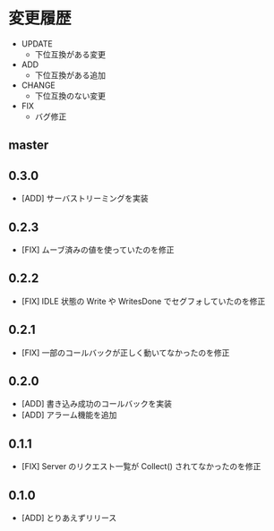 # 変更履歴

- UPDATE
    - 下位互換がある変更
- ADD
    - 下位互換がある追加
- CHANGE
    - 下位互換のない変更
- FIX
    - バグ修正

## master

## 0.3.0

- [ADD] サーバストリーミングを実装

## 0.2.3

- [FIX] ムーブ済みの値を使っていたのを修正

## 0.2.2

- [FIX] IDLE 状態の Write や WritesDone でセグフォしていたのを修正

## 0.2.1

- [FIX] 一部のコールバックが正しく動いてなかったのを修正

## 0.2.0

- [ADD] 書き込み成功のコールバックを実装
- [ADD] アラーム機能を追加

## 0.1.1

- [FIX] Server のリクエスト一覧が Collect() されてなかったのを修正

## 0.1.0

- [ADD] とりあえずリリース
